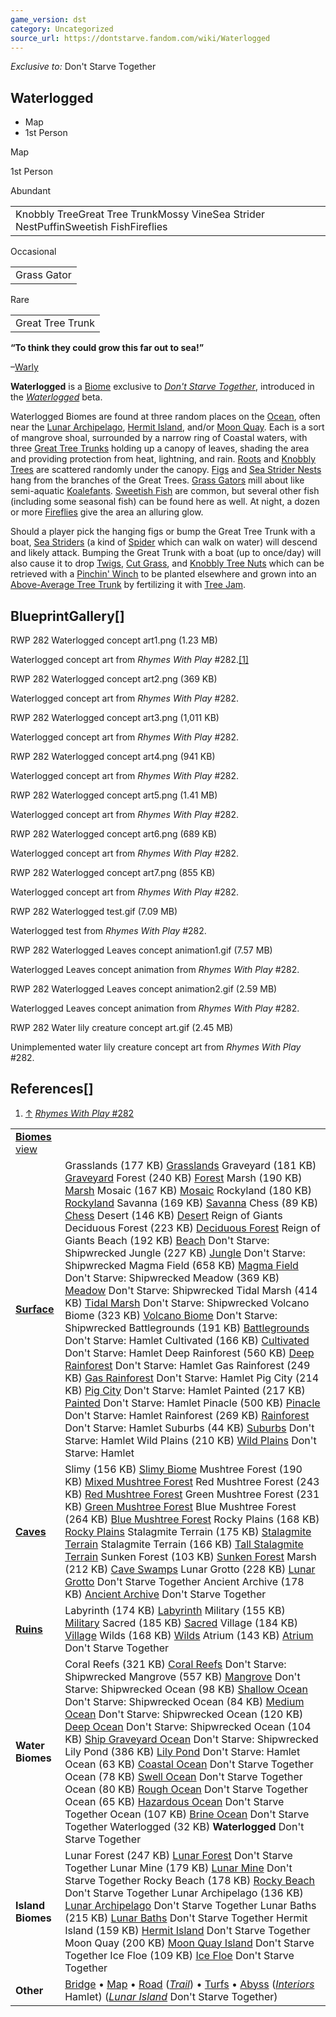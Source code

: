 ```yaml
---
game_version: dst
category: Uncategorized
source_url: https://dontstarve.fandom.com/wiki/Waterlogged
---
```


*Exclusive to:* Don't Starve Together

## Waterlogged

* Map
* 1st Person

Map

1st Person

Abundant

|  |
| --- |
| Knobbly TreeGreat Tree TrunkMossy VineSea Strider NestPuffinSweetish FishFireflies |

Occasional

|  |
| --- |
| Grass Gator |

Rare

|  |
| --- |
| Great Tree Trunk |

**“**To think they could grow this far out to sea!**”**

–[Warly](/wiki/Warly "Warly")

**Waterlogged** is a [Biome](/wiki/Biomes "Biomes") exclusive to *[Don't Starve Together](/wiki/Don%27t_Starve_Together "Don't Starve Together")*, introduced in the *[Waterlogged](/wiki/Don%27t_Starve_Together/Version_History#Waterlogged_Beta_.28since_July_26.2C_2021.29 "Don't Starve Together/Version History")* beta.

Waterlogged Biomes are found at three random places on the [Ocean](/wiki/Ocean "Ocean"), often near the [Lunar Archipelago](/wiki/Lunar_Archipelago "Lunar Archipelago"), [Hermit Island](/wiki/Hermit_Island "Hermit Island"), and/or [Moon Quay](/wiki/Moon_Quay "Moon Quay"). Each is a sort of mangrove shoal, surrounded by a narrow ring of Coastal waters, with three [Great Tree Trunks](/wiki/Great_Tree_Trunk "Great Tree Trunk") holding up a canopy of leaves, shading the area and providing protection from heat, lightning, and rain. [Roots](/wiki/Great_Tree_Trunk#Great_Tree_Root "Great Tree Trunk") and [Knobbly Trees](/wiki/Knobbly_Tree "Knobbly Tree") are scattered randomly under the canopy. [Figs](/wiki/Fig "Fig") and [Sea Strider Nests](/wiki/Sea_Strider_Nest "Sea Strider Nest") hang from the branches of the Great Trees. [Grass Gators](/wiki/Grass_Gator "Grass Gator") mill about like semi-aquatic [Koalefants](/wiki/Koalefant "Koalefant"). [Sweetish Fish](/wiki/Ocean_Fishes#Sweetish_Fish "Ocean Fishes") are common, but several other fish (including some seasonal fish) can be found here as well. At night, a dozen or more [Fireflies](/wiki/Fireflies "Fireflies") give the area an alluring glow.

Should a player pick the hanging figs or bump the Great Tree Trunk with a boat, [Sea Striders](/wiki/Sea_Strider "Sea Strider") (a kind of [Spider](/wiki/Spider "Spider") which can walk on water) will descend and likely attack. Bumping the Great Trunk with a boat (up to once/day) will also cause it to drop [Twigs](/wiki/Twigs "Twigs"), [Cut Grass](/wiki/Cut_Grass "Cut Grass"), and [Knobbly Tree Nuts](/wiki/Knobbly_Tree#Knobbly_Tree_Nut "Knobbly Tree") which can be retrieved with a [Pinchin' Winch](/wiki/Pinchin%27_Winch "Pinchin' Winch") to be planted elsewhere and grown into an [Above-Average Tree Trunk](/wiki/Knobbly_Tree#Above-Average_Tree_Trunk "Knobbly Tree") by fertilizing it with [Tree Jam](/wiki/Tree_Jam "Tree Jam").

## BlueprintGallery[]

RWP 282 Waterlogged concept art1.png (1.23 MB)

Waterlogged concept art from *Rhymes With Play* #282.[[1]](#cite_note-1)

RWP 282 Waterlogged concept art2.png (369 KB)

Waterlogged concept art from *Rhymes With Play* #282.

RWP 282 Waterlogged concept art3.png (1,011 KB)

Waterlogged concept art from *Rhymes With Play* #282.

RWP 282 Waterlogged concept art4.png (941 KB)

Waterlogged concept art from *Rhymes With Play* #282.

RWP 282 Waterlogged concept art5.png (1.41 MB)

Waterlogged concept art from *Rhymes With Play* #282.

RWP 282 Waterlogged concept art6.png (689 KB)

Waterlogged concept art from *Rhymes With Play* #282.

RWP 282 Waterlogged concept art7.png (855 KB)

Waterlogged concept art from *Rhymes With Play* #282.

RWP 282 Waterlogged test.gif (7.09 MB)

Waterlogged test from *Rhymes With Play* #282.

RWP 282 Waterlogged Leaves concept animation1.gif (7.57 MB)

Waterlogged Leaves concept animation from *Rhymes With Play* #282.

RWP 282 Waterlogged Leaves concept animation2.gif (2.59 MB)

Waterlogged Leaves concept animation from *Rhymes With Play* #282.

RWP 282 Water lily creature concept art.gif (2.45 MB)

Unimplemented water lily creature concept art from *Rhymes With Play* #282.

## References[]

1. [↑](#cite_ref-1) [*Rhymes With Play* #282](https://www.youtube.com/watch?v=x999t_areJ4)

|  |  |
| --- | --- |
| **[Biomes](/wiki/Biome "Biome")** [view](/wiki/Template:Biomes "Template:Biomes") | |
| **[Surface](/wiki/Surface_World "Surface World")** | Grasslands (177 KB)  [Grasslands](/wiki/Grasslands "Grasslands")  Graveyard (181 KB)  [Graveyard](/wiki/Graveyard "Graveyard")  Forest (240 KB)  [Forest](/wiki/Forest "Forest")  Marsh (190 KB)  [Marsh](/wiki/Marsh "Marsh")  Mosaic (167 KB)  [Mosaic](/wiki/Mosaic "Mosaic")  Rockyland (180 KB)  [Rockyland](/wiki/Rockyland "Rockyland")  Savanna (169 KB)  [Savanna](/wiki/Savanna "Savanna")  Chess (89 KB)  [Chess](/wiki/Chess "Chess")  Desert (146 KB)  [Desert](/wiki/Desert "Desert") Reign of Giants  Deciduous Forest (223 KB)  [Deciduous Forest](/wiki/Deciduous_Forest "Deciduous Forest") Reign of Giants  Beach (192 KB)  [Beach](/wiki/Beach "Beach") Don't Starve: Shipwrecked  Jungle (227 KB)  [Jungle](/wiki/Jungle "Jungle") Don't Starve: Shipwrecked  Magma Field (658 KB)  [Magma Field](/wiki/Magma_Field "Magma Field") Don't Starve: Shipwrecked  Meadow (369 KB)  [Meadow](/wiki/Meadow "Meadow") Don't Starve: Shipwrecked  Tidal Marsh (414 KB)  [Tidal Marsh](/wiki/Tidal_Marsh "Tidal Marsh") Don't Starve: Shipwrecked  Volcano Biome (323 KB)  [Volcano Biome](/wiki/Volcano_Biome "Volcano Biome") Don't Starve: Shipwrecked  Battlegrounds (191 KB)  [Battlegrounds](/wiki/Battlegrounds "Battlegrounds") Don't Starve: Hamlet  Cultivated (166 KB)  [Cultivated](/wiki/Cultivated "Cultivated") Don't Starve: Hamlet  Deep Rainforest (560 KB)  [Deep Rainforest](/wiki/Deep_Rainforest "Deep Rainforest") Don't Starve: Hamlet  Gas Rainforest (249 KB)  [Gas Rainforest](/wiki/Gas_Rainforest "Gas Rainforest") Don't Starve: Hamlet  Pig City (214 KB)  [Pig City](/wiki/Pig_City "Pig City") Don't Starve: Hamlet  Painted (217 KB)  [Painted](/wiki/Painted "Painted") Don't Starve: Hamlet  Pinacle (500 KB)  [Pinacle](/wiki/Pinacle "Pinacle") Don't Starve: Hamlet  Rainforest (269 KB)  [Rainforest](/wiki/Rainforest "Rainforest") Don't Starve: Hamlet  Suburbs (44 KB)  [Suburbs](/wiki/Suburbs "Suburbs") Don't Starve: Hamlet  Wild Plains (210 KB)  [Wild Plains](/wiki/Wild_Plains "Wild Plains") Don't Starve: Hamlet |
| **[Caves](/wiki/Caves "Caves")** | Slimy (156 KB)  [Slimy Biome](/wiki/Slimy_Biome "Slimy Biome")  Mushtree Forest (190 KB)  [Mixed Mushtree Forest](/wiki/Mushtree_Forest "Mushtree Forest")  Red Mushtree Forest (243 KB)  [Red Mushtree Forest](/wiki/Mushtree_Forest "Mushtree Forest")  Green Mushtree Forest (231 KB)  [Green Mushtree Forest](/wiki/Mushtree_Forest "Mushtree Forest")  Blue Mushtree Forest (264 KB)  [Blue Mushtree Forest](/wiki/Mushtree_Forest "Mushtree Forest")  Rocky Plains (168 KB)  [Rocky Plains](/wiki/Rocky_Plains "Rocky Plains")  Stalagmite Terrain (175 KB)  [Stalagmite Terrain](/wiki/Stalagmite_Terrain#Normal "Stalagmite Terrain")  Stalagmite Terrain (166 KB)  [Tall Stalagmite Terrain](/wiki/Stalagmite_Terrain#Tall "Stalagmite Terrain")  Sunken Forest (103 KB)  [Sunken Forest](/wiki/Sunken_Forest "Sunken Forest")  Marsh (212 KB)  [Cave Swamps](/wiki/Marsh#Cave_Swamps "Marsh")  Lunar Grotto (228 KB)  [Lunar Grotto](/wiki/Lunar_Grotto "Lunar Grotto") Don't Starve Together  Ancient Archive (178 KB)  [Ancient Archive](/wiki/Ancient_Archive "Ancient Archive") Don't Starve Together |
| **[Ruins](/wiki/Ruins "Ruins")** | Labyrinth (174 KB)  [Labyrinth](/wiki/Labyrinth "Labyrinth")  Military (155 KB)  [Military](/wiki/Military "Military")  Sacred (185 KB)  [Sacred](/wiki/Sacred "Sacred")  Village (184 KB)  [Village](/wiki/Village "Village")  Wilds (168 KB)  [Wilds](/wiki/Wilds "Wilds")  Atrium (143 KB)  [Atrium](/wiki/Atrium "Atrium") Don't Starve Together |
| **Water Biomes** | Coral Reefs (321 KB)  [Coral Reefs](/wiki/Coral_Reefs "Coral Reefs") Don't Starve: Shipwrecked  Mangrove (557 KB)  [Mangrove](/wiki/Mangrove "Mangrove") Don't Starve: Shipwrecked  Ocean (98 KB)  [Shallow Ocean](/wiki/Ocean#Shallow "Ocean") Don't Starve: Shipwrecked  Ocean (84 KB)  [Medium Ocean](/wiki/Ocean#Medium "Ocean") Don't Starve: Shipwrecked  Ocean (120 KB)  [Deep Ocean](/wiki/Ocean#Deep "Ocean") Don't Starve: Shipwrecked  Ocean (104 KB)  [Ship Graveyard Ocean](/wiki/Ocean#Ship_Graveyard "Ocean") Don't Starve: Shipwrecked  Lily Pond (386 KB)  [Lily Pond](/wiki/Lily_Pond "Lily Pond") Don't Starve: Hamlet  Ocean (63 KB)  [Coastal Ocean](/wiki/Ocean#Coastal "Ocean") Don't Starve Together  Ocean (78 KB)  [Swell Ocean](/wiki/Ocean#Swell "Ocean") Don't Starve Together  Ocean (80 KB)  [Rough Ocean](/wiki/Ocean#Rough "Ocean") Don't Starve Together  Ocean (65 KB)  [Hazardous Ocean](/wiki/Ocean#Hazardous "Ocean") Don't Starve Together  Ocean (107 KB)  [Brine Ocean](/wiki/Ocean#Brine "Ocean") Don't Starve Together  Waterlogged (32 KB)  **Waterlogged** Don't Starve Together |
| **Island Biomes** | Lunar Forest (247 KB)  [Lunar Forest](/wiki/Lunar_Forest "Lunar Forest") Don't Starve Together  Lunar Mine (179 KB)  [Lunar Mine](/wiki/Lunar_Mine "Lunar Mine") Don't Starve Together  Rocky Beach (178 KB)  [Rocky Beach](/wiki/Rocky_Beach "Rocky Beach") Don't Starve Together  Lunar Archipelago (136 KB)  [Lunar Archipelago](/wiki/Lunar_Archipelago "Lunar Archipelago") Don't Starve Together  Lunar Baths (215 KB)  [Lunar Baths](/wiki/Lunar_Baths "Lunar Baths") Don't Starve Together  Hermit Island (159 KB)  [Hermit Island](/wiki/Hermit_Island "Hermit Island") Don't Starve Together  Moon Quay (200 KB)  [Moon Quay Island](/wiki/Moon_Quay_Island "Moon Quay Island") Don't Starve Together  Ice Floe (109 KB)  [Ice Floe](/wiki/Ice_Floe "Ice Floe") Don't Starve Together |
| **Other** | [Bridge](/wiki/Bridge "Bridge") • [Map](/wiki/Map "Map") • [Road](/wiki/Road "Road") (*[Trail](/wiki/Trail "Trail")*) • [Turfs](/wiki/Turfs "Turfs") • [Abyss](/wiki/Abyss "Abyss")  (*[Interiors](/wiki/Category:Interiors "Category:Interiors")* Hamlet) (*[Lunar Island](/wiki/Lunar_Island "Lunar Island")* Don't Starve Together) |